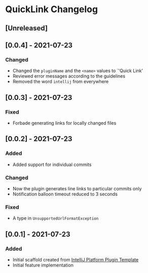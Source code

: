 <!-- Keep a Changelog guide -> https://keepachangelog.com -->

# QuickLink Changelog

## [Unreleased]

## [0.0.4] - 2021-07-23
### Changed
- Changed the `pluginName` and the `<name>` values to `'Quick Link'
- Reviewed error messages according to the guidelines
- Removed the word `intellij` from everywhere

## [0.0.3] - 2021-07-23
### Fixed
- Forbade generating links for locally changed files

## [0.0.2] - 2021-07-23
### Added
- Added support for individual commits

### Changed
- Now the plugin generates line links to particular commits only
- Notification balloon timeout reduced to 3 seconds

### Fixed
- A type in `UnsupportedUrlFormatException`

## [0.0.1] - 2021-07-23
### Added
- Initial scaffold created from [IntelliJ Platform Plugin Template](https://github.com/JetBrains/intellij-platform-plugin-template)
- Initial feature implementation
